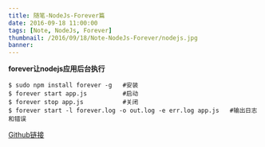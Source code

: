 ```yaml
---
title: 随笔-NodeJs-Forever篇
date: 2016-09-18 11:00:00
tags: [Note, NodeJs, Forever]
thumbnail: /2016/09/18/Note-NodeJs-Forever/nodejs.jpg
banner: 
---
```

**forever让nodejs应用后台执行**

```
$ sudo npm install forever -g   #安装
$ forever start app.js          #启动
$ forever stop app.js           #关闭
$ forever start -l forever.log -o out.log -e err.log app.js   #输出日志和错误
```

[Github链接](https://github.com/foreverjs/forever)